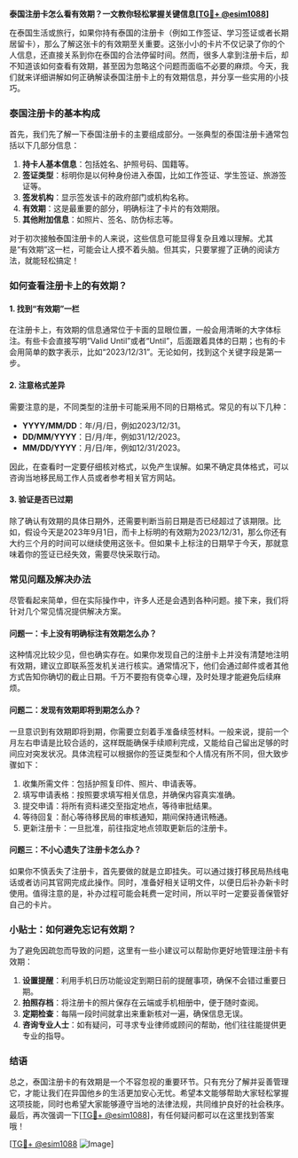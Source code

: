 **泰国注册卡怎么看有效期？一文教你轻松掌握关键信息[[TG💪+ @esim1088](https://t.me/s/esim1088)]**

在泰国生活或旅行，如果你持有泰国的注册卡（例如工作签证、学习签证或者长期居留卡），那么了解这张卡的有效期至关重要。这张小小的卡片不仅记录了你的个人信息，还直接关系到你在泰国的合法停留时间。然而，很多人拿到注册卡后，却不知道该如何查看有效期，甚至因为忽略这个问题而面临不必要的麻烦。今天，我们就来详细讲解如何正确解读泰国注册卡上的有效期信息，并分享一些实用的小技巧。

### 泰国注册卡的基本构成

首先，我们先了解一下泰国注册卡的主要组成部分。一张典型的泰国注册卡通常包括以下几部分信息：

1. **持卡人基本信息**：包括姓名、护照号码、国籍等。
2. **签证类型**：标明你是以何种身份进入泰国，比如工作签证、学生签证、旅游签证等。
3. **签发机构**：显示签发该卡的政府部门或机构名称。
4. **有效期**：这是最重要的部分，明确标注了卡片的有效期限。
5. **其他附加信息**：如照片、签名、防伪标志等。

对于初次接触泰国注册卡的人来说，这些信息可能显得复杂且难以理解。尤其是“有效期”这一栏，可能会让人摸不着头脑。但其实，只要掌握了正确的阅读方法，就能轻松搞定！

### 如何查看注册卡上的有效期？

#### 1. 找到“有效期”一栏

在注册卡上，有效期的信息通常位于卡面的显眼位置，一般会用清晰的大字体标注。有些卡会直接写明“Valid Until”或者“Until”，后面跟着具体的日期；也有的卡会用简单的数字表示，比如“2023/12/31”。无论如何，找到这个关键字段是第一步。

#### 2. 注意格式差异

需要注意的是，不同类型的注册卡可能采用不同的日期格式。常见的有以下几种：

- **YYYY/MM/DD**：年/月/日，例如2023/12/31。
- **DD/MM/YYYY**：日/月/年，例如31/12/2023。
- **MM/DD/YYYY**：月/日/年，例如12/31/2023。

因此，在查看时一定要仔细核对格式，以免产生误解。如果不确定具体格式，可以咨询当地移民局工作人员或者参考相关官方网站。

#### 3. 验证是否已过期

除了确认有效期的具体日期外，还需要判断当前日期是否已经超过了该期限。比如，假设今天是2023年9月1日，而卡上标明的有效期为2023/12/31，那么你还有大约三个月的时间可以继续使用这张卡。但如果卡上标注的日期早于今天，那就意味着你的签证已经失效，需要尽快采取行动。

### 常见问题及解决办法

尽管看起来简单，但在实际操作中，许多人还是会遇到各种问题。接下来，我们将针对几个常见情况提供解决方案。

#### 问题一：卡上没有明确标注有效期怎么办？

这种情况比较少见，但也确实存在。如果你发现自己的注册卡上并没有清楚地注明有效期，建议立即联系签发机关进行核实。通常情况下，他们会通过邮件或者其他方式告知你确切的截止日期。千万不要抱有侥幸心理，及时处理才能避免后续麻烦。

#### 问题二：发现有效期即将到期怎么办？

一旦意识到有效期即将到期，你需要立刻着手准备续签材料。一般来说，提前一个月左右申请是比较合适的，这样既能确保手续顺利完成，又能给自己留出足够的时间应对突发状况。具体流程可以根据你的签证类型和个人情况有所不同，但大致步骤如下：

1. 收集所需文件：包括护照复印件、照片、申请表等。
2. 填写申请表格：按照要求填写相关信息，并确保内容真实准确。
3. 提交申请：将所有资料递交至指定地点，等待审批结果。
4. 等待回复：耐心等待移民局的审核通知，期间保持通讯畅通。
5. 更新注册卡：一旦批准，前往指定地点领取更新后的注册卡。

#### 问题三：不小心遗失了注册卡怎么办？

如果你不慎丢失了注册卡，首先要做的就是立即挂失。可以通过拨打移民局热线电话或者访问其官网完成此操作。同时，准备好相关证明文件，以便日后补办新卡时使用。值得注意的是，补办过程可能会耗费一定时间，所以平时一定要妥善保管好自己的卡片。

### 小贴士：如何避免忘记有效期？

为了避免因疏忽而导致的问题，这里有一些小建议可以帮助你更好地管理注册卡有效期：

1. **设置提醒**：利用手机日历功能设定到期日前的提醒事项，确保不会错过重要日期。
2. **拍照存档**：将注册卡的照片保存在云端或手机相册中，便于随时查阅。
3. **定期检查**：每隔一段时间就拿出来重新核对一遍，确保信息无误。
4. **咨询专业人士**：如有疑问，可寻求专业律师或顾问的帮助，他们往往能提供更专业的指导。

### 结语

总之，泰国注册卡的有效期是一个不容忽视的重要环节。只有充分了解并妥善管理它，才能让我们在异国他乡的生活更加安心无忧。希望本文能够帮助大家轻松掌握这项技能，同时也希望大家能够遵守当地的法律法规，共同维护良好的社会秩序。最后，再次强调一下[[TG💪+ @esim1088](https://t.me/s/esim1088)]，有任何疑问都可以在这里找到答案哦！ 

[[TG💪+ @esim1088](https://t.me/s/esim1088) ![Image](https://i.postimg.cc/4NQfJmqS/Snipaste-2025-05-13-00-14-12.png)]